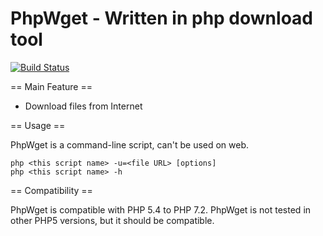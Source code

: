 # PhpWget - Written in php download tool

[![Build Status](https://travis-ci.org/RazeSoldier/PhpWget.svg?branch=master)](https://travis-ci.org/RazeSoldier/PhpWget)

== Main Feature ==
* Download files from Internet

== Usage ==

PhpWget is a command-line script, can't be used on web.

```
php <this script name> -u=<file URL> [options]
php <this script name> -h
```

== Compatibility ==

PhpWget is compatible with PHP 5.4 to PHP 7.2. PhpWget is not tested in other PHP5 versions, but it should be compatible.
